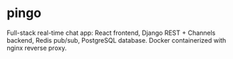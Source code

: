 # pingo
Full-stack real-time chat app: React frontend, Django REST + Channels backend, Redis pub/sub, PostgreSQL database. Docker containerized with nginx reverse proxy.
